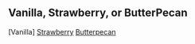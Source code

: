 ## Vanilla, Strawberry, or ButterPecan

[Vanilla]
[Strawberry](Strawberry.md)
[Butterpecan](Butterpecan.md)